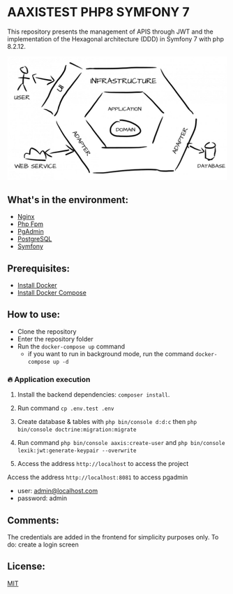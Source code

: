 # AAXISTEST PHP8 SYMFONY 7
This repository presents the management of APIS through JWT and the implementation of the Hexagonal architecture (DDD) in Symfony 7 with php 8.2.12.

<!--suppress HtmlDeprecatedAttribute -->
<p align="center">
    <img src="https://github.com/JoseAndresTejerina97/aaxisTest/blob/main/public_html/assets/hexagon.jpg?raw=true" alt="hexagon">
</p>

## What's in the environment:

- [Nginx](https://www.nginx.com/)
- [Php Fpm](https://php.net/)
- [PgAdmin](https://www.pgadmin.org/)
- [PostgreSQL](https://www.postgresql.org/)
- [Symfony](https://symfony.com/)

## Prerequisites:

- [Install Docker](https://docs.docker.com/install/)
- [Install Docker Compose](https://docs.docker.com/compose/install/)

## How to use:

- Clone the repository
- Enter the repository folder
- Run the `docker-compose up` command
  - if you want to run in background mode, run the command `docker-compose up -d`

### 🔥 Application execution

1. Install the backend dependencies: `composer install`. 
2. Run command `cp .env.test .env `
3. Create database & tables with `php bin/console d:d:c` then `php bin/console doctrine:migration:migrate`

4. Run command `php bin/console aaxis:create-user` and  `php bin/console lexik:jwt:generate-keypair --overwrite`

5. Access the address `http://localhost` to access the project

 Access the address `http://localhost:8081` to access pgadmin
  - user: admin@localhost.com
  - password: admin


## Comments:
The credentials are added in the frontend for simplicity purposes only.
To do: create a login screen 

## License:

[MIT](https://opensource.org/licenses/MIT)
